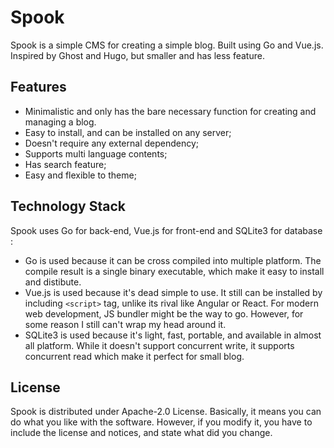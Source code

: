 # Spook

Spook is a simple CMS for creating a simple blog. Built using Go and Vue.js. Inspired by Ghost and Hugo, but smaller and has less feature.

## Features

- Minimalistic and only has the bare necessary function for creating and managing a blog.
- Easy to install, and can be installed on any server;
- Doesn't require any external dependency;
- Supports multi language contents;
- Has search feature;
- Easy and flexible to theme;

## Technology Stack

Spook uses Go for back-end, Vue.js for front-end and SQLite3 for database :

- Go is used because it can be cross compiled into multiple platform. The compile result is a single binary executable, which make it easy to install and distibute.
- Vue.js is used because it's dead simple to use. It still can be installed by including `<script>` tag, unlike its rival like Angular or React. For modern web development, JS bundler might be the way to go. However, for some reason I still can't wrap my head around it.
- SQLite3 is used because it's light, fast, portable, and available in almost all platform. While it doesn't support concurrent write, it supports concurrent read which make it perfect for small blog.

## License

Spook is distributed under Apache-2.0 License. Basically, it means you can do what you like with the software. However, if you modify it, you have to include the license and notices, and state what did you change.